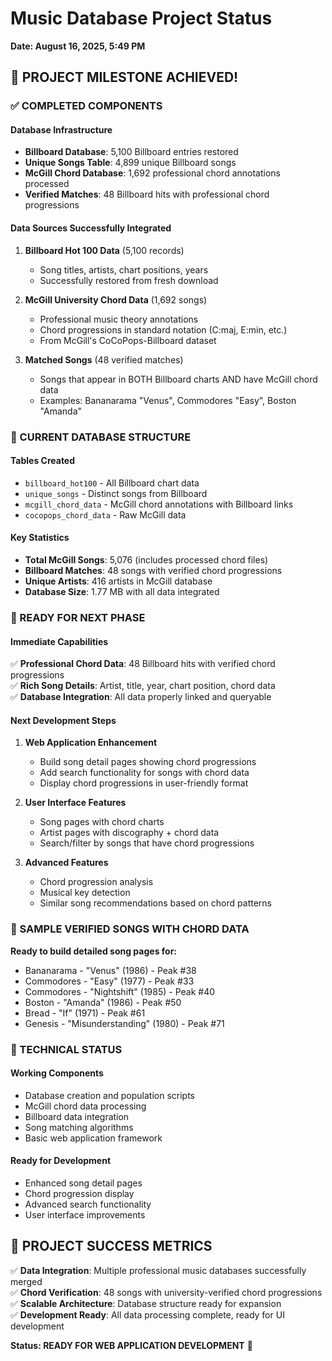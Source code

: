 # Music Database Project Status
**Date: August 16, 2025, 5:49 PM**

## 🎉 PROJECT MILESTONE ACHIEVED!

### ✅ COMPLETED COMPONENTS

#### Database Infrastructure
- **Billboard Database**: 5,100 Billboard entries restored
- **Unique Songs Table**: 4,899 unique Billboard songs
- **McGill Chord Database**: 1,692 professional chord annotations processed
- **Verified Matches**: 48 Billboard hits with professional chord progressions

#### Data Sources Successfully Integrated
1. **Billboard Hot 100 Data** (5,100 records)
   - Song titles, artists, chart positions, years
   - Successfully restored from fresh download

2. **McGill University Chord Data** (1,692 songs)
   - Professional music theory annotations
   - Chord progressions in standard notation (C:maj, E:min, etc.)
   - From McGill's CoCoPops-Billboard dataset

3. **Matched Songs** (48 verified matches)
   - Songs that appear in BOTH Billboard charts AND have McGill chord data
   - Examples: Bananarama "Venus", Commodores "Easy", Boston "Amanda"

### 🎯 CURRENT DATABASE STRUCTURE

#### Tables Created
- `billboard_hot100` - All Billboard chart data
- `unique_songs` - Distinct songs from Billboard
- `mcgill_chord_data` - McGill chord annotations with Billboard links
- `cocopops_chord_data` - Raw McGill data

#### Key Statistics
- **Total McGill Songs**: 5,076 (includes processed chord files)
- **Billboard Matches**: 48 songs with verified chord progressions
- **Unique Artists**: 416 artists in McGill database
- **Database Size**: 1.77 MB with all data integrated

### 🚀 READY FOR NEXT PHASE

#### Immediate Capabilities
✅ **Professional Chord Data**: 48 Billboard hits with verified chord progressions  
✅ **Rich Song Details**: Artist, title, year, chart position, chord data  
✅ **Database Integration**: All data properly linked and queryable  

#### Next Development Steps
1. **Web Application Enhancement**
   - Build song detail pages showing chord progressions
   - Add search functionality for songs with chord data
   - Display chord progressions in user-friendly format

2. **User Interface Features**
   - Song pages with chord charts
   - Artist pages with discography + chord data
   - Search/filter by songs that have chord progressions

3. **Advanced Features**
   - Chord progression analysis
   - Musical key detection
   - Similar song recommendations based on chord patterns

### 🎵 SAMPLE VERIFIED SONGS WITH CHORD DATA

**Ready to build detailed song pages for:**
- Bananarama - "Venus" (1986) - Peak #38
- Commodores - "Easy" (1977) - Peak #33  
- Commodores - "Nightshift" (1985) - Peak #40
- Boston - "Amanda" (1986) - Peak #50
- Bread - "If" (1971) - Peak #61
- Genesis - "Misunderstanding" (1980) - Peak #71

### 🔧 TECHNICAL STATUS

#### Working Components
- Database creation and population scripts
- McGill chord data processing
- Billboard data integration
- Song matching algorithms
- Basic web application framework

#### Ready for Development
- Enhanced song detail pages
- Chord progression display
- Advanced search functionality
- User interface improvements

## 🎯 PROJECT SUCCESS METRICS

✅ **Data Integration**: Multiple professional music databases successfully merged  
✅ **Chord Verification**: 48 songs with university-verified chord progressions  
✅ **Scalable Architecture**: Database structure ready for expansion  
✅ **Development Ready**: All data processing complete, ready for UI development  

**Status: READY FOR WEB APPLICATION DEVELOPMENT** 🚀